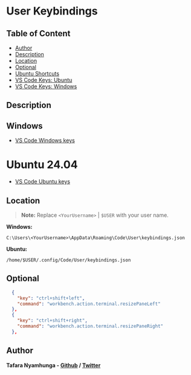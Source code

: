 # User Keybindings

## Table of Content
- [Author](#author)
- [Description](#description)
- [Location](#location)
- [Optional](#optional)
- [Ubuntu Shortcuts](ubuntu_shortcuts.md)
- [VS Code Keys: Ubuntu](ubuntu_keybindings.json)
- [VS Code Keys: Windows](windows_keybindings.json)

## Description

## Windows

- [VS Code Windows keys](windows_keybindings.json)

# Ubuntu 24.04

- [VS Code Ubuntu keys](ubuntu_keybindings.json)

## Location

> **Note:** Replace `<YourUsername>` | `$USER` with your user name.

**Windows:**

`C:\Users\<YourUsername>\AppData\Roaming\Code\User\keybindings.json`

**Ubuntu:**

`/home/$USER/.config/Code/User/keybindings.json`

## Optional

```json
  {
    "key": "ctrl+shift+left",
    "command": "workbench.action.terminal.resizePaneLeft"
  },
  {
    "key": "ctrl+shift+right",
    "command": "workbench.action.terminal.resizePaneRight"
  },
```

## Author

**Tafara Nyamhunga  - [Github](https://github.com/tafara-n) / [Twitter](https://twitter.com/tafaranyamhunga)**
